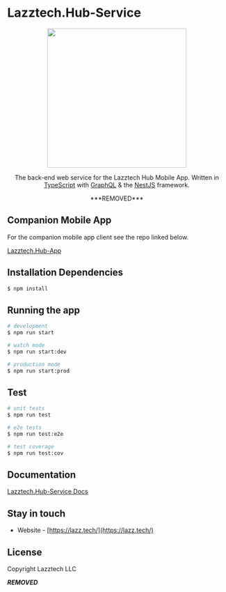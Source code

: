 # Lazztech.Hub-Service


<p align="center">
  <a href="https://lazz.tech/software/" target="blank"><img src="https://lazz.tech/images/lazztech_icon.png" width="320"/></a>
</p>
  
  <p align="center">The back-end web service for the Lazztech Hub Mobile App. Written in <a href="https://www.typescriptlang.org/" target="blank">TypeScript</a> with <a href="https://graphql.org/" target="blank">GraphQL</a> & the <a href="https://nestjs.com/" target="blank">NestJS</a> framework.</p>
    <p align="center">
***REMOVED***
</p>

## Companion Mobile App
For the companion mobile app client see the repo linked below.

[Lazztech.Hub-App](https://github.com/Lazztech/Lazztech.Hub-App)

## Installation Dependencies

```bash
$ npm install
```

## Running the app

```bash
# development
$ npm run start

# watch mode
$ npm run start:dev

# production mode
$ npm run start:prod
```

## Test

```bash
# unit tests
$ npm run test

# e2e tests
$ npm run test:e2e

# test coverage
$ npm run test:cov
```

## Documentation
[Lazztech.Hub-Service Docs](https://lazztech-hub-service.netlify.app/)

<!-- ## Support

Nest is an MIT-licensed open source project. It can grow thanks to the sponsors and support by the amazing backers. If you'd like to join them, please [read more here](https://docs.nestjs.com/support). -->

## Stay in touch

- Website - [https://lazz.tech/](https://lazz.tech/)

## License
Copyright Lazztech LLC

***REMOVED***
